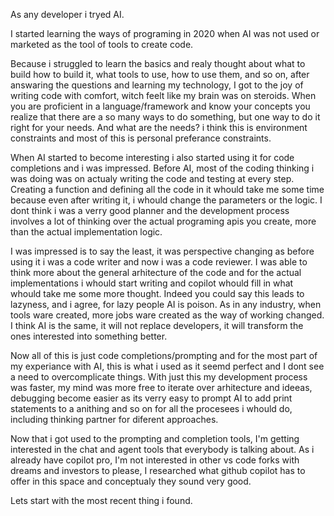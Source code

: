 As any developer i tryed AI.

I started learning the ways of programing in 2020 when AI was not used or marketed as the tool of tools to create code.

Because i struggled to learn the basics and realy thought about what to build how to build it, what tools to use, how to use them, and so on, after answaring the questions and learning my technology, I got to the joy of writing code with comfort, witch feelt like my brain was on steroids. When you are proficient in a language/framework and know your concepts you realize that there are a so many ways to do something, but one way to do it right for your needs. And what are the needs? i think this is environment constraints and most of this is personal preferance constraints.

When AI started to become interesting i also started using it for code completions and i was impressed. Before AI, most of the coding thinking i was doing was on actualy writing the code and testing at every step. Creating a function and defining all the code in it whould take me some time because even after writing it, i whould change the parameters or the logic. I dont think i was a verry good planner and the development process involves a lot of thinking over the actual programing apis you create, more than the actual implementation logic. 

I was impressed is to say the least, it was perspective changing as before using it i was a code writer and now i was a code reviewer. I was able to think more about the general arhitecture of the code and for the actual implementations i whould start writing and copilot whould fill in what whould take me some more thought. Indeed you could say this leads to lazyness, and i agree, for lazy people AI is poison. As in any industry, when tools ware created, more jobs ware created as the way of working changed. I think AI is the same, it will not replace developers, it will transform the ones interested into something better.

Now all of this is just code completions/prompting and for the most part of my experiance with AI, this is what i used as it seemd perfect and I dont see a need to overcomplicate things. With just this my development process was faster, my mind was more free to iterate over arhitecture and ideeas, debugging become easier as its verry easy to prompt AI to add print statements to a anithing and so on for all the procesees i whould do, including thinking partner for diferent approaches.

Now that i got used to the prompting and completion tools, I'm getting interested in the chat and agent tools that everybody is talking about. As i already have copilot pro, I'm not interested in other vs code forks with dreams and investors to please, I researched what github copilot has to offer in this space and conceptualy they sound very good.

Lets start with the most recent thing i found.